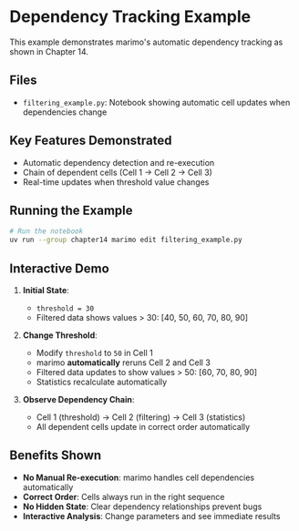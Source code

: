 # Dependency Tracking Example

This example demonstrates marimo's automatic dependency tracking as shown in Chapter 14.

## Files
- `filtering_example.py`: Notebook showing automatic cell updates when dependencies change

## Key Features Demonstrated
- Automatic dependency detection and re-execution
- Chain of dependent cells (Cell 1 → Cell 2 → Cell 3)
- Real-time updates when threshold value changes

## Running the Example

```bash
# Run the notebook
uv run --group chapter14 marimo edit filtering_example.py
```

## Interactive Demo

1. **Initial State**: 
   - `threshold = 30`
   - Filtered data shows values > 30: [40, 50, 60, 70, 80, 90]

2. **Change Threshold**: 
   - Modify `threshold` to `50` in Cell 1
   - marimo **automatically** reruns Cell 2 and Cell 3
   - Filtered data updates to show values > 50: [60, 70, 80, 90]
   - Statistics recalculate automatically

3. **Observe Dependency Chain**:
   - Cell 1 (threshold) → Cell 2 (filtering) → Cell 3 (statistics)
   - All dependent cells update in correct order automatically

## Benefits Shown
- **No Manual Re-execution**: marimo handles cell dependencies automatically  
- **Correct Order**: Cells always run in the right sequence
- **No Hidden State**: Clear dependency relationships prevent bugs
- **Interactive Analysis**: Change parameters and see immediate results